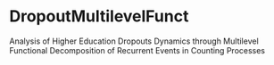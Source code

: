 # DropoutMultilevelFunct
Analysis of Higher Education Dropouts Dynamics through Multilevel Functional Decomposition of Recurrent Events in Counting Processes
